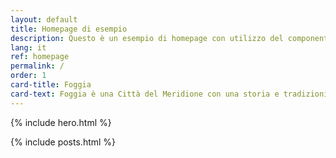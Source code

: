 ```yaml
---
layout: default
title: Homepage di esempio
description: Questo è un esempio di homepage con utilizzo del componente "hero"
lang: it
ref: homepage
permalink: /
order: 1
card-title: Foggia
card-text: Foggia è una Città del Meridione con una storia e tradizioni millenarie...
---
```


{% include hero.html %}

<main class="container my-4" markdown="1">

{% include posts.html %}

</main>

